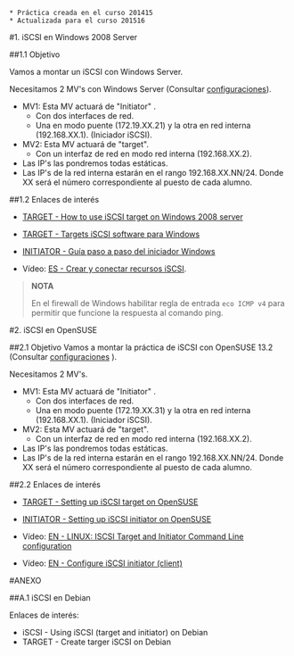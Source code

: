 ```
* Práctica creada en el curso 201415
* Actualizada para el curso 201516
```

#1. iSCSI en Windows 2008 Server

##1.1 Objetivo

Vamos a montar un iSCSI con Windows Server.

Necesitamos 2 MV's con Windows Server (Consultar [configuraciones](../../global/configuracion-aula109.md)).
* MV1: Esta MV actuará de "Initiator" . 
    * Con dos interfaces de red. 
    * Una en modo puente (172.19.XX.21) y la otra en red interna (192.168.XX.1). (Iniciador iSCSI).
* MV2: Esta MV actuará de "target".
    * Con un interfaz de red en modo red interna (192.168.XX.2).
* Las IP's las pondremos todas estáticas.
* Las IP's de la red interna estarán en el rango 192.168.XX.NN/24. 
Donde XX será el número correspondiente al puesto de cada alumno.

##1.2 Enlaces de interés

* [TARGET - How to use iSCSI target on Windows 2008 server](https://www.synology.com/en-global/knowledgebase/DSM/tutorial/Virtualization/How_to_use_iSCSI_Targets_on_a_Windows_Server)
* [TARGET - Targets iSCSI software para Windows](https://blogs.technet.microsoft.com/davidcervigon/2007/08/29/targets-iscsi-gratuitos-para-windows) 
* [INITIATOR - Guía paso a paso del iniciador Windows](https://technet.microsoft.com/es-es/library/ee338476%28v=ws.10%29.aspx)

* Vídeo: [ES - Crear y conectar recursos iSCSI](https://youtu.be/_77UL2kZEEA).

> **NOTA**
>
> En el firewall de Windows habilitar regla de entrada `eco ICMP v4` para 
permitir que funcione la respuesta al comando ping.


#2. iSCSI en OpenSUSE

##2.1 Objetivo
Vamos a montar la práctica de iSCSI con OpenSUSE 13.2 (Consultar [configuraciones](../../global/configuracion-aula109.md) ).

Necesitamos 2 MV's.
* MV1: Esta MV actuará de "Initiator" . 
    * Con dos interfaces de red. 
    * Una en modo puente (172.19.XX.31) y la otra en red interna (192.168.XX.1). (Iniciador iSCSI).
* MV2: Esta MV actuará de "target". 
    * Con un interfaz de red en modo red interna (192.168.XX.2).
* Las IP's las pondremos todas estáticas.
* Las IP's de la red interna estarán en el rango 192.168.XX.NN/24. 
Donde XX será el número correspondiente al puesto de cada alumno.

##2.2 Enlaces de interés

* [TARGET - Setting up iSCSI target on OpenSUSE](https://www.suse.com/documentation/sles10/book_sle_reference/data/sec_inst_system_iscsi_target.html)
* [INITIATOR - Setting up iSCSI initiator on OpenSUSE](https://www.suse.com/documentation/sles11/stor_admin/data/sec_inst_system_iscsi_initiator.html)

* Vídeo: [EN - LINUX: ISCSI Target and Initiator Command Line configuration](https://youtu.be/5yMSxqUs4ys)
* Vídeo: [EN - Configure iSCSI initiator (client)](https://youtu.be/8UojNONhQDo)

#ANEXO

##A.1 iSCSI en Debian

Enlaces de interés:
* iSCSI - Using iSCSI (target and initiator) on Debian
* TARGET - Create targer iSCSI on Debian
